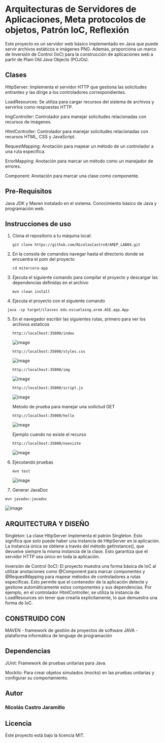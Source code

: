 # Arquitecturas de Servidores de Aplicaciones, Meta protocolos de objetos, Patrón IoC, Reflexión
Este proyecto es un servidor web básico implementado en Java que puede servir archivos estáticos e imágenes PNG. Además, proporciona un marco de Inversión de Control (IoC) para la construcción de aplicaciones web a partir de Plain Old Java Objects (POJOs).

## Clases
HttpServer: Implementa el servidor HTTP que gestiona las solicitudes entrantes y las dirige a los controladores correspondientes.

LoadResources: Se utiliza para cargar recursos del sistema de archivos y servirlos como respuestas HTTP.

ImgController: Controlador para manejar solicitudes relacionadas con recursos de imágenes.

HtmlController: Controlador para manejar solicitudes relacionadas con recursos HTML, CSS y JavaScript.

RequestMapping: Anotación para mapear un método de un controlador a una ruta específica.

ErrorMapping: Anotación para marcar un método como un manejador de errores.

Component:  Anotación para marcar una clase como componente.
## Pre-Requisitos

Java JDK y Maven instalado en el sistema.
Conocimiento básico de Java y programación web.

## Instrucciones de uso

1. Clona el repositorio a tu máquina local:
   ```
   git clone https://github.com/NicolasCastro9/AREP_LAB04.git
   ```
2. En la consola de comandos navegar hasta el directorio donde se encuentra el pom del proyecto
   ```
   cd mitercera-app
   ```
3. Ejecuta el siguiente comando para compilar el proyecto y descargar las dependencias definidas en el archivo
   ```
   mvn clean install
   ```
4. Ejecuta el proyecto con el siguiente comando
  ```
   java -cp target/classes edu.escuelaing.arem.ASE.app.App
   ```
5. En el navegador escribir las siguientes rutas, primero para ver los archivos estaticos
    ```
   http://localhost:35000/index
   ```
    
   ![image](https://github.com/NicolasCastro9/AREP_LAB04/assets/98556822/fc1bec72-6171-4b9d-8067-67083909e95f)

   ```
   http://localhost:35000/styles.css
   ```
   ![image](https://github.com/NicolasCastro9/AREP_LAB04/assets/98556822/e77bfafa-ac20-4d05-b587-b6656a0b3db9)

   ```
   http://localhost:35000/img
   ```
   ![image](https://github.com/NicolasCastro9/AREP_LAB04/assets/98556822/4fac4470-db50-45fd-8547-bc47d9d003dc)

   ```
   http://localhost:35000/script.js
   ```
   ![image](https://github.com/NicolasCastro9/AREP_LAB04/assets/98556822/810ef2cb-0c8e-4ede-a5c8-25a84ad7e4b3)

   Metodo de prueba para manejar una soilictud GET
   ```
   http://localhost:35000/hello
   ```   
   ![image](https://github.com/NicolasCastro9/AREP_LAB04/assets/98556822/50481ef9-40aa-4bab-84c8-0294eaea1206)

   Ejemplo cuando no existe el recurso

   ```
   http://localhost:35000/noexiste
   ```
   ![image](https://github.com/NicolasCastro9/AREP_LAB04/assets/98556822/e2090b99-de6c-455f-8656-e4cb6a88b731)

   

9. Ejecutando pruebas
   ```
   mvn test
   ```
   ![image](https://github.com/NicolasCastro9/AREP_LAB04/assets/98556822/a9f39a87-bdb1-4a0f-8454-41aa98f147b3)

10. Generar JavaDoc
   ```
   mvn javadoc:javadoc
   ``` 
   ![image](https://github.com/NicolasCastro9/AREP_LAB04/assets/98556822/90569149-e761-4b27-a593-9a2e364c683e)


## ARQUITECTURA Y DISEÑO

Singleton: La clase HttpServer implementa el patrón Singleton. Esto significa que solo puede haber una instancia de HttpServer en la aplicación. La instancia única se obtiene a través del método getInstance(), que devuelve siempre la misma instancia de la clase. Esto garantiza que el servidor HTTP sea único en toda la aplicación.

Inversión de Control (IoC): El proyecto muestra una forma básica de IoC al utilizar anotaciones como @Component para marcar componentes y @RequestMapping para mapear métodos de controladores a rutas específicas. Esto permite que el contenedor de la aplicación detecte y gestione automáticamente estos componentes y sus dependencias. Por ejemplo, en el controlador HtmlController, se utiliza la instancia de LoadResources sin tener que crearla explícitamente, lo que demuestra una forma de IoC.


## CONSTRUIDO CON

MAVEN -  framework de gestión de proyectos de software
JAVA - plataforma informática de lenguaje de programación 

## Dependencias
JUnit: Framework de pruebas unitarias para Java.

Mockito: Para crear objetos simulados (mocks) en las pruebas unitarias y configurar su comportamiento.



## Autor
### Nicolás Castro Jaramillo

## Licencia
Este proyecto está bajo la licencia MIT.
